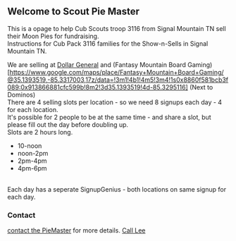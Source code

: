 ## Welcome to Scout Pie Master

This is a opage to help Cub Scouts troop 3116 from Signal Mountain TN sell their Moon Pies for fundraising.
<br/>
Instructions for Cub Pack 3116 families for the Show-n-Sells in Signal Mountain TN.

We are selling at [Dollar General](https://www.google.com/maps/place/Dollar+General/@35.1744822,-85.3314633,17z/data=!3m2!4b1!5s0x8860f449559ad427:0xd12cea5ca04fd5cf!4m5!3m4!1s0x8860f44bffddafb7:0x14737cbbf3090bd2!8m2!3d35.1744822!4d-85.3292746) and (Fantasy Mountain Board Gaming)[https://www.google.com/maps/place/Fantasy+Mountain+Board+Gaming/@35.1393519,-85.3317003,17z/data=!3m1!4b1!4m5!3m4!1s0x8860f581bcb3f089:0x913866881cfc599b!8m2!3d35.1393519!4d-85.3295116] (Next to Dominos)
<br/>
There are 4 selling slots per location  - so we need 8 signups each day - 4 for each location.
</br>
It's possible for 2 people to be at the same time - and share a slot, but please fill out the day before doubling up.
<br/>
Slots are 2 hours long. 
- 10-noon
- noon-2pm
- 2pm-4pm
- 4pm-6pm
<br/>
Each day has a seperate SignupGenius - both locations on same signup for each day.



### Contact

[contact the PieMaster](mailto:lee@codejourneymen.com.com) for more details.
[Call Lee](phone:4040451194)
